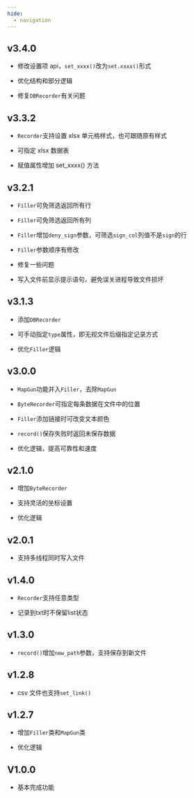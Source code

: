 ```yaml
---
hide:
  - navigation
---
```


## v3.4.0

- 修改设置项 api，`set_xxxx()`改为`set.xxxx()`形式

- 优化结构和部分逻辑

- 修复`DBRecorder`有关问题

## v3.3.2

- `Recorder`支持设置 xlsx 单元格样式，也可跟随原有样式

- 可指定 xlsx 数据表

- 赋值属性增加 set_xxxx() 方法

## v3.2.1

- `Filler`可免筛选返回所有行

- `Filler`可免筛选返回所有列

- `Filler`增加`deny_sign`参数，可筛选`sign_col`列值不是`sign`的行

- `Filler`参数顺序有修改

- 修复一些问题

- 写入文件前显示提示语句，避免误关进程导致文件损坏

## v3.1.3

- 添加`DBRecorder`

- 可手动指定`type`属性，即无视文件后缀指定记录方式

- 优化`Filler`逻辑

## v3.0.0

- `MapGun`功能并入`Filler`，去除`MapGun`

- `ByteRecorder`可指定每条数据在文件中的位置

- `Filler`添加链接时可改变文本颜色

- `record()`保存失败时返回未保存数据

- 优化逻辑，提高可靠性和速度

## v2.1.0

- 增加`ByteRecorder`

- 支持灵活的坐标设置

- 优化逻辑

## v2.0.1

- 支持多线程同时写入文件

## v1.4.0

- `Recorder`支持任意类型

- 记录到txt时不保留list状态

## v1.3.0

- `record()`增加`new_path`参数，支持保存到新文件

## v1.2.8

- csv 文件也支持`set_link()`

## v1.2.7

- 增加`Filler`类和`MapGun`类

- 优化逻辑

## V1.0.0

- 基本完成功能
